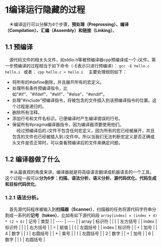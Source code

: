# 1编译运行隐藏的过程
&emsp;&#9728;编译运行可以分解为4个步骤，**预处理（Preprossing）、编译（Compilation）、汇编（Assembly）和链接（Linking）**。
## 1.1 预编译
&emsp;源代码文件的相关头文件，如stdio.h等被预编译器cpp预编译成一个.i文件。第一步预编译的过程相当于如下命令（-E表示只进行预编译）：
`
gcc -E hello.c hello.i 
`
或者：
`
cpp hello.c > hello.i
`
&emsp;主要处理规则如下：
+ 将所有的#define删除，并且展开所有的宏定义。
+ 处理所有条件预编译指令，比如"#if"、"#ifdef"、"#elif"、"#else"、"#endif"。
+ 处理"#include"预编译指令，将被包含的文件插入到该预编译指令的位置。这个过程是递归的。
+ 删除所有注释。
+ 添加行号和文件名标识。已便编译时产生编译错误的行号。
+ 保留所有#pragma编译器指令，因为编译器须要使用他们。  
&emsp;经过预编译后的.i文件不包含任何宏定义，因为所有的宏已经被展开，并且包含的文件也已经被插入到.i文件中。所以当我们无法判断宏定义是否正确或头文件是否正常时，可以查看预编译后的文件来确定问题。
## 1.2 编译器做了什么
&emsp;&#9728;从最直观的角度来讲，编译器就是将高级语言翻译成机器语言的一个工具。这个过程一般可以**分为6步：扫描、语法分析、语义分析、源代码优化、代码生成和目标代码优化**。
### 1.2.1 语法分析。
&emsp;首先源代码程序被输入到**扫描器（Scanner）**，扫描器的任务将源代码字符串分割成一系列的**记号（token）**。比如有如下源代码段
`
array[index] = (index + 4) * (2 + 6)
`
|  记号   | 类型  |
|  ----  | ----  |
| array  | 标识符 |
| \[  | 左方括号 |
| index  | 标识符 |
| \]  | 右方括号 |
| =  | 赋值 |
| (  | 左圆括号 |
| index  | 标识符 |
| +  | 加号 |
| 4  | 数字 |
| )  | 右圆括号 |
| \*  | 乘号 |
| (  | 左圆括号 |
| 2  | 数字 |
| +  | 加号 |
| 6  | 数字 |
| )  | 右圆括号 |
